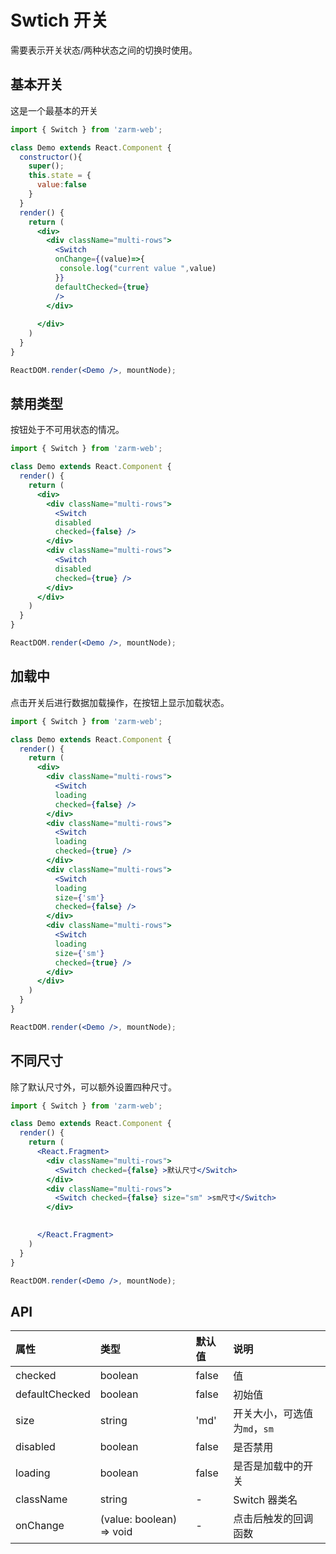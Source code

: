 # Swtich 开关
需要表示开关状态/两种状态之间的切换时使用。


## 基本开关
这是一个最基本的开关

```jsx
import { Switch } from 'zarm-web';

class Demo extends React.Component {
  constructor(){
    super();
    this.state = {
      value:false
    }
  }
  render() {
    return (
      <div>
        <div className="multi-rows">
          <Switch 
          onChange={(value)=>{
           console.log("current value ",value)
          }}
          defaultChecked={true}
          />
        </div>
        
      </div>
    )
  }
}

ReactDOM.render(<Demo />, mountNode);
```



## 禁用类型
按钮处于不可用状态的情况。

```jsx
import { Switch } from 'zarm-web';

class Demo extends React.Component {
  render() {
    return (
      <div>
        <div className="multi-rows">
          <Switch 
          disabled
          checked={false} />
        </div>
        <div className="multi-rows">
          <Switch 
          disabled
          checked={true} />
        </div>
      </div>
    )
  }
}

ReactDOM.render(<Demo />, mountNode);
```

## 加载中
点击开关后进行数据加载操作，在按钮上显示加载状态。

```jsx
import { Switch } from 'zarm-web';

class Demo extends React.Component {
  render() {
    return (
      <div>
        <div className="multi-rows">
          <Switch 
          loading
          checked={false} />
        </div>
        <div className="multi-rows">
          <Switch 
          loading
          checked={true} />
        </div>
        <div className="multi-rows">
          <Switch 
          loading
          size={'sm'}
          checked={false} />
        </div>
        <div className="multi-rows">
          <Switch 
          loading
          size={'sm'}
          checked={true} />
        </div>
      </div>
    )
  }
}

ReactDOM.render(<Demo />, mountNode);
```

## 不同尺寸
除了默认尺寸外，可以额外设置四种尺寸。

```jsx
import { Switch } from 'zarm-web';

class Demo extends React.Component {
  render() {
    return (
      <React.Fragment>
        <div className="multi-rows">
          <Switch checked={false} >默认尺寸</Switch>
        </div>
        <div className="multi-rows">
          <Switch checked={false} size="sm" >sm尺寸</Switch>
        </div>

        
      </React.Fragment>
    )
  }
}

ReactDOM.render(<Demo />, mountNode);
```



## API

| 属性 | 类型 | 默认值 | 说明 |
| :--- | :--- | :--- | :--- |
| checked | boolean | false | 值 |
| defaultChecked | boolean | false | 初始值 |
| size | string | 'md' | 开关大小，可选值为`md`，`sm`|
| disabled | boolean | false | 是否禁用 |
| loading | boolean | false | 是否是加载中的开关 |
| className | string | - | Switch 器类名 |
| onChange | (value: boolean) => void | - | 点击后触发的回调函数 |